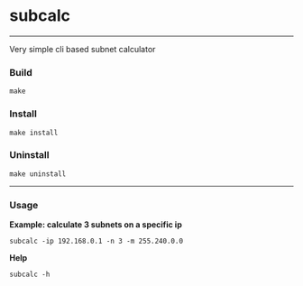 # subcalc
------
Very simple cli based subnet calculator

### Build
```
make
```
### Install
```
make install
```
### Uninstall
```
make uninstall
```
------
### Usage
**Example: calculate 3 subnets on a specific ip**
```
subcalc -ip 192.168.0.1 -n 3 -m 255.240.0.0
```
**Help**
```
subcalc -h
```
